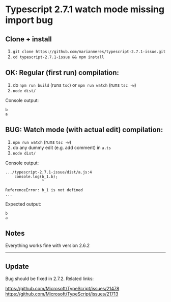 # Typescript 2.7.1 watch mode missing import bug

## Clone + install

1. `git clone https://github.com/marianmeres/typescript-2.7.1-issue.git`
2. `cd typescript-2.7.1-issue && npm install`

## OK: Regular (first run) compilation:

1. do `npm run build` (runs `tsc`) or `npm run watch` (runs `tsc -w`)
2. `node dist/`

Console output:
```
b
a
```

## BUG: Watch mode (with actual edit) compilation:

1. `npm run watch` (runs `tsc -w`)
2. do any dummy edit (e.g. add comment) in `a.ts`
3. `node dist/`

Console output:
```
.../typescript-2.7.1-issue/dist/a.js:4
    console.log(b_1.b);
                ^

ReferenceError: b_1 is not defined
...
```

Expected output:
```
b
a
```


## Notes

Everything works fine with version 2.6.2 

---

## Update

Bug should be fixed in 2.7.2. Related links:

https://github.com/Microsoft/TypeScript/issues/21478  
https://github.com/Microsoft/TypeScript/issues/21713  

